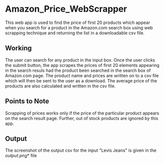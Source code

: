 # Amazon_Price_WebScrapper

This web app is used to find the price of first 20 products which appear when you search for a product in the Amazon.com search box using web scrapping technique and returning the list in a downloadable csv file.

Working
-------
The user can search for any product in the input box. Once the user clicks the submit button, the app scrapes the prices of first 20 elements appearing in the search resuls had the product been searched in the search box of Amazon.com page. The product name and prices are written on to a csv file which will then be sent to the user as a download. The average price of the products are also calculated and written in the csv file.

Points to Note
--------------
Scrapping of prices works only if the price of the particular product appears on the search result page. Further, out of stock products are ignored by this app.

Output
------
The screenshot of the output csv for the input "Levis Jeans" is given in the **output*.png** file


 
